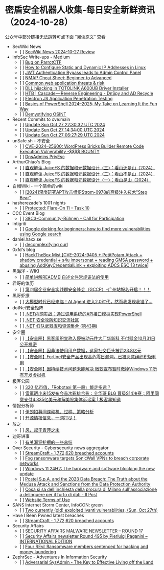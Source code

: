<h1>密盾安全机器人收集-每日安全新鲜资讯（2024-10-28）</h1>

<p>公众号中部分链接无法跳转可点下面 “阅读原文” 查看</p>

<ul>
<li>SecWiki News
<ul>
<li>[ ] <a href="http://www.sec-wiki.com/?2024-10-27">SecWiki News 2024-10-27 Review</a></li>
</ul></li>
<li>InfoSec Write-ups - Medium
<ul>
<li>[ ] <a href="https://infosecwriteups.com/bug-on-parrotctf-e64424b0d043?source=rss----7b722bfd1b8d---4">Bug on ParrotCTF</a></li>
<li>[ ] <a href="https://infosecwriteups.com/how-to-configure-static-and-dynamic-ip-addresses-in-linux-a-step-by-step-guide-using-ifconfig-and-48551ce4bc45?source=rss----7b722bfd1b8d---4">How to Configure Static and Dynamic IP Addresses in Linux</a></li>
<li>[ ] <a href="https://infosecwriteups.com/jwt-authentication-bypass-leads-to-admin-control-panel-dfa6efcdcbf5?source=rss----7b722bfd1b8d---4">JWT Authentication Bypass leads to Admin Control Panel</a></li>
<li>[ ] <a href="https://infosecwriteups.com/nmap-cheat-sheet-beginner-to-advanced-787b19a113f4?source=rss----7b722bfd1b8d---4">NMAP Cheat Sheet: Beginner to Advanced</a></li>
<li>[ ] <a href="https://infosecwriteups.com/common-web-application-threats-risk-8d54b6a23acb?source=rss----7b722bfd1b8d---4">Common web application threats &amp; risk</a></li>
<li>[ ] <a href="https://infosecwriteups.com/dll-hijacking-in-totolink-a600ub-driver-installer-13787c4d97b4?source=rss----7b722bfd1b8d---4">DLL hijacking in TOTOLINK A600UB Driver Installer</a></li>
<li>[ ] <a href="https://infosecwriteups.com/htb-cascade-reverse-engineering-dnspy-and-ad-recycle-ecd045caca7d?source=rss----7b722bfd1b8d---4">HTB | Cascade — Reverse Engineering - DnSpy and AD Recycle</a></li>
<li>[ ] <a href="https://infosecwriteups.com/electron-js-application-penetration-testing-b0809af324f6?source=rss----7b722bfd1b8d---4">Electron JS Application Penetration Testing</a></li>
<li>[ ] <a href="https://infosecwriteups.com/basics-of-powershell-2024-2025-my-take-on-learning-it-the-fun-way-6566c908a8fb?source=rss----7b722bfd1b8d---4">Basics of PowerShell 2024–2025: My Take on Learning It the Fun Way</a></li>
<li>[ ] <a href="https://infosecwriteups.com/demystifying-osint-e1c287b17e0c?source=rss----7b722bfd1b8d---4">Demystifying OSINT</a></li>
</ul></li>
<li>Recent Commits to cve:main
<ul>
<li>[ ] <a href="https://github.com/trickest/cve/commit/16f2e5e8b236d13de5066077eac80e8c3241127e">Update Sun Oct 27 22:30:32 UTC 2024</a></li>
<li>[ ] <a href="https://github.com/trickest/cve/commit/ace793538bad872f6c491bc0561e1fbb4700e9ad">Update Sun Oct 27 14:34:00 UTC 2024</a></li>
<li>[ ] <a href="https://github.com/trickest/cve/commit/3a326a48fd35900d3216e51f088fe2efdd23832b">Update Sun Oct 27 06:27:29 UTC 2024</a></li>
</ul></li>
<li>unSafe.sh - 不安全
<ul>
<li>[ ] <a href="https://buaq.net/go-269511.html">CVE-2024–25600: WordPress Bricks Builder Remote Code Execution Vulnerability -$$$$ BOUNTY</a></li>
<li>[ ] <a href="https://buaq.net/go-269512.html">DnsAdmins PrivEsc</a></li>
</ul></li>
<li>ArthurChiao's Blog
<ul>
<li>[ ] <a href="https://arthurchiao.github.io/blog/juicefs-data-metadata-design-illustrative-guide-3-zh/">直观解读 JuiceFS 的数据和元数据设计（三）：看山还是山（2024）</a></li>
<li>[ ] <a href="https://arthurchiao.github.io/blog/juicefs-data-metadata-design-illustrative-guide-2-zh/">直观解读 JuiceFS 的数据和元数据设计（二）：看山不是山（2024）</a></li>
<li>[ ] <a href="https://arthurchiao.github.io/blog/juicefs-data-metadata-design-illustrative-guide-1-zh/">直观解读 JuiceFS 的数据和元数据设计（一）：看山是山（2024）</a></li>
</ul></li>
<li>白帽Wiki - 一个简单的wiki
<ul>
<li>[ ] <a href="https://key08.com/index.php/2024/10/27/2253.html">[2024]深度研究APT攻击组织Strom-0978的高级注入技术&quot;Step Bear&quot;</a></li>
</ul></li>
<li>hasherezade's 1001 nights
<ul>
<li>[ ] <a href="https://hshrzd.wordpress.com/2024/10/27/flare-on-11-task-10/">Protected: Flare-On 11 – Task 10</a></li>
</ul></li>
<li>CCC Event Blog
<ul>
<li>[ ] <a href="https://events.ccc.de/2024/10/27/38c3-community-stages-cfp/">38C3-Community-Bühnen – Call for Participation</a></li>
</ul></li>
<li>Intigriti
<ul>
<li>[ ] <a href="https://blog.intigriti.com/hacking-tools/google-dorking-for-beginners-how-to-find-more-vulnerabilities-using-google-search">Google dorking for beginners: how to find more vulnerabilities using Google search</a></li>
</ul></li>
<li>daniel.haxx.se
<ul>
<li>[ ] <a href="https://daniel.haxx.se/blog/2024/10/27/decomplexifying-curl/">decomplexifying curl</a></li>
</ul></li>
<li>0xfd's blog
<ul>
<li>[ ] <a href="https://fdlucifer.github.io/2024/10/27/mist/">HackTheBox Mist [CVE-2024-9405 + PetitPotam Attack + shadow credential + s4u impersonat + reading GMSA password + abusing AddKeyCredentialLink + exploiting ADCS ESC 13 twice]</a></li>
</ul></li>
<li>黑海洋 - WIKI
<ul>
<li>[ ] <a href="https://www.upx8.com/4370">简单讲解README|自述文件常规语法的使用</a></li>
</ul></li>
<li>君哥的体历
<ul>
<li>[ ] <a href="https://mp.weixin.qq.com/s?__biz=MzI2MjQ1NTA4MA==&mid=2247491596&idx=1&sn=92f02c166552a52f448ae227d75d07f1&chksm=ea484a4bdd3fc35de4d003472617d2107b3f8428b71398f870df76168073297e3356bb36c0b6&scene=58&subscene=0#rd">第四届企业安全实践群安全峰会（GCCP）-广州站报名开启！！！</a></li>
</ul></li>
<li>黑哥虾撩
<ul>
<li>[ ] <a href="https://mp.weixin.qq.com/s?__biz=Mzg5OTU1NTEwMg==&mid=2247484242&idx=1&sn=8c3ca9e7cc7175b192756f908109651f&chksm=c050c923f727403550c257ffa822f00cb1730638ceac3b21f9254e67c534257be3af54c1b919&scene=58&subscene=0#rd">大模型时代已经来临！AI Agent 进入2.0时代，然而我发现我错了...</a></li>
</ul></li>
<li>dotNet安全矩阵
<ul>
<li>[ ] <a href="https://mp.weixin.qq.com/s?__biz=MzUyOTc3NTQ5MA==&mid=2247496261&idx=1&sn=78ca8698f33604e3c10c03892db82324&chksm=fa595ca8cd2ed5be4a9f96ae82dea8d59c67bcc0e8a0735a0a1c72244fcbac4616a8ef080154&scene=58&subscene=0#rd">.NET内网实战：通过调用系统的API接口模拟实现PowerShell</a></li>
<li>[ ] <a href="https://mp.weixin.qq.com/s?__biz=MzUyOTc3NTQ5MA==&mid=2247496261&idx=2&sn=d8c3b04b2b2fb1f4412a4f2175db1af6&chksm=fa595ca8cd2ed5be4898facb5a430b0d045995afe5565ba218a560a77dc21e26e4072b053a56&scene=58&subscene=0#rd">.NET 安全攻防知识交流社区</a></li>
<li>[ ] <a href="https://mp.weixin.qq.com/s?__biz=MzUyOTc3NTQ5MA==&mid=2247496261&idx=3&sn=a47ccb3b1b12afd42b92f92c8695266e&chksm=fa595ca8cd2ed5bee460bb58c514ff4d69025db0d81e499bb266dbb4e91d1d10ce6d62c0a5f2&scene=58&subscene=0#rd">.NET 红队武器库和资源集合 (第43期)</a></li>
</ul></li>
<li>安全圈
<ul>
<li>[ ] <a href="https://mp.weixin.qq.com/s?__biz=MzIzMzE4NDU1OQ==&mid=2652065543&idx=1&sn=f13f0caedf978f0f25a9982941913117&chksm=f36e6347c419ea518b271725651d92832b6c3d49e44aaec947be4944df6245b6dd50554c5bb7&scene=58&subscene=0#rd">【安全圈】黑客组织宣称入侵被动元件大厂华新科 不付赎金10月31日公开机密</a></li>
<li>[ ] <a href="https://mp.weixin.qq.com/s?__biz=MzIzMzE4NDU1OQ==&mid=2652065543&idx=2&sn=4efe91e50571c82da0a634286b7b211f&chksm=f36e6347c419ea515299022efe3c6a4d5be1040a4fdf9e91c466b492cc1a057d677c13c4e01c&scene=58&subscene=0#rd">【安全圈】因非法使用用户数据，这家社交巨头被罚23.8亿元</a></li>
<li>[ ] <a href="https://mp.weixin.qq.com/s?__biz=MzIzMzE4NDU1OQ==&mid=2652065543&idx=3&sn=b8a04fa9094f1ff644a46c7e77e91aad&chksm=f36e6347c419ea5117820d0337cd4fc89a241b03666d801bebddaba03c52cb638805deea4261&scene=58&subscene=0#rd">【安全圈】​Fortinet安全产品出现高危零日漏洞，已被恶意组织积极利用</a></li>
<li>[ ] <a href="https://mp.weixin.qq.com/s?__biz=MzIzMzE4NDU1OQ==&mid=2652065543&idx=4&sn=0f91eb5837ad0719008c96a2ecf89334&chksm=f36e6347c419ea51727a60401161113b752587353cae0f5d7a29b5d8841ea5b109024e622296&scene=58&subscene=0#rd">【安全圈】因持续技术问题未能解决 微软宣布暂时撤掉Windows 11所有开发虚拟机</a></li>
</ul></li>
<li>极客公园
<ul>
<li>[ ] <a href="https://mp.weixin.qq.com/s?__biz=MTMwNDMwODQ0MQ==&mid=2653060481&idx=1&sn=4a64e26095077b6a5c4f60ae2d340314&chksm=7e57003749208921e752af72dc7786a6e0388ad37a9a447c8886a10a1d07089db57337e10450&scene=58&subscene=0#rd">320 亿市值，「Robotaxi 第一股」能走多远？</a></li>
<li>[ ] <a href="https://mp.weixin.qq.com/s?__biz=MTMwNDMwODQ0MQ==&mid=2653060470&idx=1&sn=6912c73c89010970efd2156e31ff0bf4&chksm=7e5700c0492089d677782dad45d03818998998700f890f95dac6912a0b6432f4efca179ee383&scene=58&subscene=0#rd">雷军晒小米15发布会首次彩排合影；全华班 BLG 晋级S14决赛；阿里同意支付4.335亿美元和解美股集体诉讼案 | 极客早知道</a></li>
</ul></li>
<li>情报分析师
<ul>
<li>[ ] <a href="https://mp.weixin.qq.com/s?__biz=MzA3Mjc1MTkwOA==&mid=2650556521&idx=1&sn=88281a9c13fe0f656ef6409435c1fb59&chksm=87116622b066ef34d31e0e83202c55d568d55620452546da790af368b9eaae82247493d8fcc5&scene=58&subscene=0#rd">伊朗招募间谍动机、过程、策略分析</a></li>
<li>[ ] <a href="https://mp.weixin.qq.com/s?__biz=MzA3Mjc1MTkwOA==&mid=2650556521&idx=2&sn=9e619630903b2d7ebf7ff3a946d62abd&chksm=87116622b066ef34a70a95d86ddfd3fff0b189dcee7c27285dda0639e93dca2de8934840f62c&scene=58&subscene=0#rd">开源情报信息，一网打尽！</a></li>
</ul></li>
<li>放之
<ul>
<li>[ ] <a href="https://mp.weixin.qq.com/s?__biz=Mzg3ODAzNjg5OA==&mid=2247485272&idx=1&sn=05923f817d43f3a4f513228b6a739d85&chksm=cf189595f86f1c83319cf0dd4e5c89a9abcde3f40a8a78e75bc1a12e1882881dc52f2ec0b9b1&scene=58&subscene=0#rd">风，起于青萍之末</a></li>
</ul></li>
<li>迪哥讲事
<ul>
<li>[ ] <a href="https://mp.weixin.qq.com/s?__biz=MzIzMTIzNTM0MA==&mid=2247496224&idx=1&sn=9b8aaafd8f73e348cfbc19ab9f57e033&chksm=e8a5f843dfd27155019c191efd5162d7080eb5181b1a7e0990039e813dd3519e5db7a82d12a7&scene=58&subscene=0#rd">有关漏洞挖掘的一些总结</a></li>
</ul></li>
<li>Over Security - Cybersecurity news aggregator
<ul>
<li>[ ] <a href="https://haveibeenpwned.com/PwnedWebsites#StreamCraft">StreamCraft - 1,772,620 breached accounts</a></li>
<li>[ ] <a href="https://www.bleepingcomputer.com/news/security/fog-ransomware-targets-sonicwall-vpns-to-breach-corporate-networks/">Fog ransomware targets SonicWall VPNs to breach corporate networks</a></li>
<li>[ ] <a href="https://www.bleepingcomputer.com/news/microsoft/windows-11-24h2-the-hardware-and-software-blocking-the-new-update/">Windows 11 24H2: The hardware and software blocking the new update</a></li>
<li>[ ] <a href="https://www.suspectfile.com/postel-s-p-a-and-the-2023-data-breach-the-truth-about-the-medusa-attack-and-sanctions-from-the-data-protection-authority/">Postel S.p.A. and the 2023 Data Breach: The Truth about the Medusa Attack and Sanctions from the Data Protection Authority</a></li>
<li>[ ] <a href="https://www.ilpost.it/2024/10/27/inchiesta-furto-di-dati/">Cosa si sa dell'inchiesta della procura di Milano sull'associazione a delinquere per il furto di dati - Il Post</a></li>
<li>[ ] <a href="https://3993512.fs1.hubspotusercontent-na1.net/hubfs/3993512/CLEAFY/Downloadable%20Resources/Legal%20Documentation/Website%20Terms%20of%20Use_2024.pdf">Website Terms of Use</a></li>
</ul></li>
<li>SANS Internet Storm Center, InfoCON: green
<ul>
<li>[ ] <a href="https://isc.sans.edu/diary/rss/31384">Two currently (old) exploited Ivanti vulnerabilities, (Sun, Oct 27th)</a></li>
</ul></li>
<li>Have I Been Pwned latest breaches
<ul>
<li>[ ] <a href="https://haveibeenpwned.com/PwnedWebsites#StreamCraft">StreamCraft - 1,772,620 breached accounts</a></li>
</ul></li>
<li>Security Affairs
<ul>
<li>[ ] <a href="https://securityaffairs.com/170306/malware/security-affairs-malware-newsletter-round-17.html">SECURITY AFFAIRS MALWARE NEWSLETTER – ROUND 17</a></li>
<li>[ ] <a href="https://securityaffairs.com/170301/security/security-affairs-newsletter-round-495-by-pierluigi-paganini-international-edition.html">Security Affairs newsletter Round 495 by Pierluigi Paganini – INTERNATIONAL EDITION</a></li>
<li>[ ] <a href="https://securityaffairs.com/170287/cyber-crime/revil-ransomware-group-member-sentenced.html">Four REvil Ransomware members sentenced for hacking and money laundering</a></li>
</ul></li>
<li>ZephrSec - Adventures In Information Security
<ul>
<li>[ ] <a href="https://blog.zsec.uk/lolsysadmin/">Adversarial SysAdmin - The Key to Effective Living off the Land</a></li>
</ul></li>
</ul>
